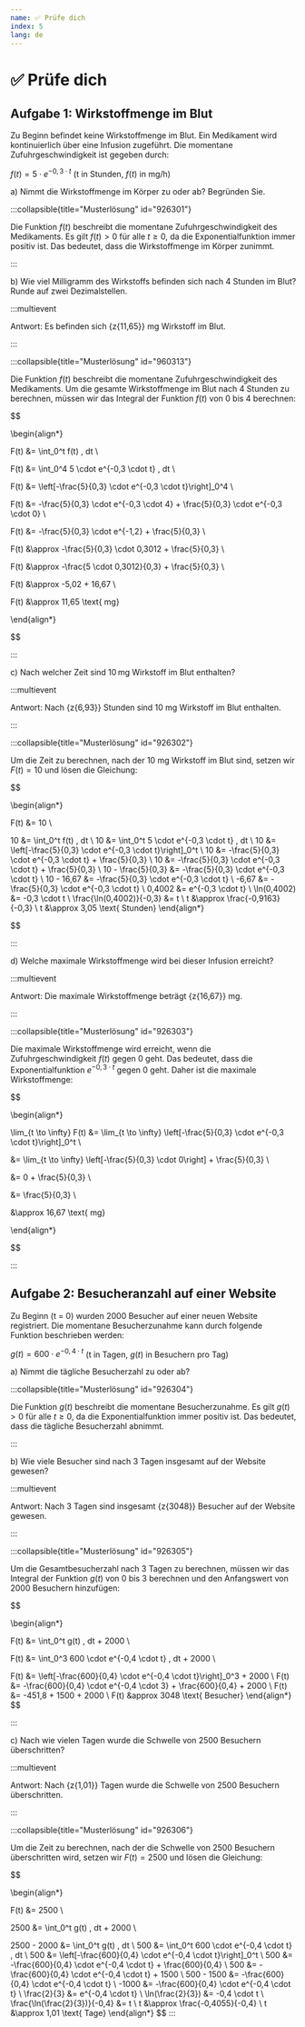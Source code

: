 ```yaml
---
name: ✅ Prüfe dich
index: 5
lang: de
---
```


# ✅ Prüfe dich

## Aufgabe 1: Wirkstoffmenge im Blut

Zu Beginn befindet keine Wirkstoffmenge im Blut. Ein Medikament wird kontinuierlich über eine Infusion zugeführt. Die momentane Zufuhrgeschwindigkeit ist gegeben durch:

$f(t) = 5 \cdot e^{-0,3 \cdot t}$ (t in Stunden, $f(t)$ in mg/h)

a) Nimmt die Wirkstoffmenge im Körper zu oder ab? Begründen Sie.

:::collapsible{title="Musterlösung" id="926301"}

Die Funktion $f(t)$ beschreibt die momentane Zufuhrgeschwindigkeit des Medikaments. Es gilt $f(t) > 0$ für alle $t \geq 0$, da die Exponentialfunktion immer positiv ist. Das bedeutet, dass die Wirkstoffmenge im Körper zunimmt.

:::

b) Wie viel Milligramm des Wirkstoffs befinden sich nach 4 Stunden im Blut? Runde auf zwei Dezimalstellen.

:::multievent

Antwort: Es befinden sich {z{11,65}} mg Wirkstoff im Blut.

:::

:::collapsible{title="Musterlösung" id="960313"}

Die Funktion $f(t)$ beschreibt die momentane Zufuhrgeschwindigkeit des Medikaments. Um die gesamte Wirkstoffmenge im Blut nach 4 Stunden zu berechnen, müssen wir das Integral der Funktion $f(t)$ von 0 bis 4 berechnen:

$$

\begin{align*}

F(t) &= \int_0^t f(t) \, dt \\

F(t) &= \int_0^4 5 \cdot e^{-0,3 \cdot t} \, dt \\

F(t) &= \left[-\frac{5}{0,3} \cdot e^{-0,3 \cdot t}\right]_0^4 \\

F(t) &= -\frac{5}{0,3} \cdot e^{-0,3 \cdot 4} + \frac{5}{0,3} \cdot e^{-0,3 \cdot 0} \\

F(t) &= -\frac{5}{0,3} \cdot e^{-1,2} + \frac{5}{0,3} \\

F(t) &\approx -\frac{5}{0,3} \cdot 0,3012 + \frac{5}{0,3} \\

F(t) &\approx -\frac{5 \cdot 0,3012}{0,3} + \frac{5}{0,3} \\

F(t) &\approx -5,02 + 16,67 \\

F(t) &\approx 11,65 \text{ mg}

\end{align*}

$$

:::

c) Nach welcher Zeit sind 10 mg Wirkstoff im Blut enthalten?

:::multievent

Antwort: Nach {z{6,93}} Stunden sind 10 mg Wirkstoff im Blut enthalten.

:::

:::collapsible{title="Musterlösung" id="926302"}

Um die Zeit zu berechnen, nach der 10 mg Wirkstoff im Blut sind, setzen wir $F(t) = 10$ und lösen die Gleichung:

$$

\begin{align*}

F(t) &= 10 \\

10 &= \int_0^t f(t) \, dt \\
10 &= \int_0^t 5 \cdot e^{-0,3 \cdot t} \, dt \\
10 &= \left[-\frac{5}{0,3} \cdot e^{-0,3 \cdot t}\right]_0^t \\
10 &= -\frac{5}{0,3} \cdot e^{-0,3 \cdot t} + \frac{5}{0,3} \\
10 &= -\frac{5}{0,3} \cdot e^{-0,3 \cdot t} + \frac{5}{0,3} \\
10 - \frac{5}{0,3} &= -\frac{5}{0,3} \cdot e^{-0,3 \cdot t} \\
10 - 16,67 &= -\frac{5}{0,3} \cdot e^{-0,3 \cdot t} \\
-6,67 &= -\frac{5}{0,3} \cdot e^{-0,3 \cdot t} \\
0,4002 &= e^{-0,3 \cdot t} \\
\ln(0,4002) &= -0,3 \cdot t \\
\frac{\ln(0,4002)}{-0,3} &= t \\
t &\approx \frac{-0,9163}{-0,3} \\
t &\approx 3,05 \text{ Stunden}
\end{align*}

$$

:::

d) Welche maximale Wirkstoffmenge wird bei dieser Infusion erreicht?

:::multievent

Antwort: Die maximale Wirkstoffmenge beträgt {z{16,67}} mg.

:::

:::collapsible{title="Musterlösung" id="926303"}

Die maximale Wirkstoffmenge wird erreicht, wenn die Zufuhrgeschwindigkeit $f(t)$ gegen 0 geht. Das bedeutet, dass die Exponentialfunktion $e^{-0,3 \cdot t}$ gegen 0 geht. Daher ist die maximale Wirkstoffmenge:

$$

\begin{align*}

\lim_{t \to \infty} F(t) &= \lim_{t \to \infty} \left[-\frac{5}{0,3} \cdot e^{-0,3 \cdot t}\right]_0^t \\

&= \lim_{t \to \infty} \left[-\frac{5}{0,3} \cdot 0\right] + \frac{5}{0,3} \\

&= 0 + \frac{5}{0,3} \\

&= \frac{5}{0,3} \\

&\approx 16,67 \text{ mg}

\end{align*}

$$

:::

## Aufgabe 2: Besucheranzahl auf einer Website

Zu Beginn (t = 0) wurden 2000 Besucher auf einer neuen Website registriert. Die momentane Besucherzunahme kann durch folgende Funktion beschrieben werden:

$g(t) = 600 \cdot e^{-0,4 \cdot t}$ (t in Tagen, $g(t)$ in Besuchern pro Tag)

a) Nimmt die tägliche Besucherzahl zu oder ab?

:::collapsible{title="Musterlösung" id="926304"}

Die Funktion $g(t)$ beschreibt die momentane Besucherzunahme. Es gilt $g(t) > 0$ für alle $t \geq 0$, da die Exponentialfunktion immer positiv ist. Das bedeutet, dass die tägliche Besucherzahl abnimmt.

:::

b) Wie viele Besucher sind nach 3 Tagen insgesamt auf der Website gewesen?

:::multievent

Antwort: Nach 3 Tagen sind insgesamt {z{3048}} Besucher auf der Website gewesen.

:::

:::collapsible{title="Musterlösung" id="926305"}

Um die Gesamtbesucherzahl nach 3 Tagen zu berechnen, müssen wir das Integral der Funktion $g(t)$ von 0 bis 3 berechnen und den Anfangswert von 2000 Besuchern hinzufügen:

$$

\begin{align*}

F(t) &= \int_0^t g(t) \, dt + 2000 \\

F(t) &= \int_0^3 600 \cdot e^{-0,4 \cdot t} \, dt + 2000 \\

F(t) &= \left[-\frac{600}{0,4} \cdot e^{-0,4 \cdot t}\right]_0^3 + 2000 \\
F(t) &= -\frac{600}{0,4} \cdot e^{-0,4 \cdot 3} + \frac{600}{0,4} + 2000 \\
F(t) &= -451,8 + 1500 + 2000 \\
F(t) &approx 3048 \text{ Besucher}
\end{align*}
$$

:::

c) Nach wie vielen Tagen wurde die Schwelle von 2500 Besuchern überschritten?

:::multievent

Antwort: Nach {z{1,01}} Tagen wurde die Schwelle von 2500 Besuchern überschritten.

:::

:::collapsible{title="Musterlösung" id="926306"}

Um die Zeit zu berechnen, nach der die Schwelle von 2500 Besuchern überschritten wird, setzen wir $F(t) = 2500$ und lösen die Gleichung:

$$

\begin{align*}

F(t) &= 2500 \\

2500 &= \int_0^t g(t) \, dt + 2000 \\

2500 - 2000 &= \int_0^t g(t) \, dt \\
500 &= \int_0^t 600 \cdot e^{-0,4 \cdot t} \, dt \\
500 &= \left[-\frac{600}{0,4} \cdot e^{-0,4 \cdot t}\right]_0^t \\
500 &= -\frac{600}{0,4} \cdot e^{-0,4 \cdot t} + \frac{600}{0,4} \\
500 &= -\frac{600}{0,4} \cdot e^{-0,4 \cdot t} + 1500 \\
500 - 1500 &= -\frac{600}{0,4} \cdot e^{-0,4 \cdot t} \\
-1000 &= -\frac{600}{0,4} \cdot e^{-0,4 \cdot t} \\
\frac{2}{3} &= e^{-0,4 \cdot t} \\
\ln(\frac{2}{3}) &= -0,4 \cdot t \\
\frac{\ln(\frac{2}{3})}{-0,4} &= t \\
t &\approx \frac{-0,4055}{-0,4} \\
t &\approx 1,01 \text{ Tage}
\end{align*}
$$
:::

